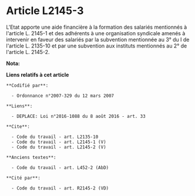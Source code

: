 # Article L2145-3

L'Etat apporte une aide financière à la formation des salariés mentionnés à l'article L. 2145-1 et des adhérents à une
organisation syndicale amenés à intervenir en faveur des salariés par la subvention mentionnée au 3° du I de l'article L.
2135-10 et par une subvention aux instituts mentionnés au 2° de l'article L. 2145-2.

**Nota:**



**Liens relatifs à cet article**

	**Codifié par**:

	  - Ordonnance n°2007-329 du 12 mars 2007

	**Liens**:

	  - DEPLACE: Loi n°2016-1088 du 8 août 2016 - art. 33

	**Cite**:

	  - Code du travail - art. L2135-10
	  - Code du travail - art. L2145-1 (V)
	  - Code du travail - art. L2145-2 (V)

	**Anciens textes**:

	  - Code du travail - art. L452-2 (AbD)

	**Cité par**:

	  - Code du travail - art. R2145-2 (VD)
